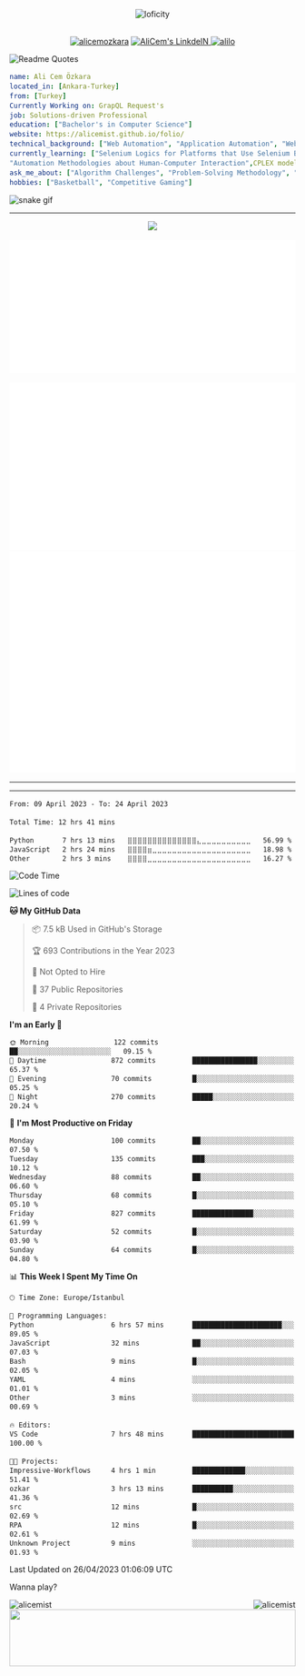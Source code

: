 <p align="center">
<img alt="loficity" width="800px" src="https://github.com/HyunCafe/HyunCafe/raw/main/assests/loficity.gif"</img>
</p>
<p align="center">
<br/>
  <a href="https://www.buymeacoffee.com/alicemozkara"> <img src="https://cdn.buymeacoffee.com/buttons/v2/default-yellow.png" height="50" width="210" alt="alicemozkara" /></a>
<a href="https://www.linkedin.com/in/ali-cem-oz/">
  <img alt="AliCem's LinkdeIN" width="40px" src="https://user-images.githubusercontent.com/43545812/144035037-0f415fc7-9f96-4517-a370-ccc6e78a714b.png" />
  
</a>
<a href="https://www.leetcode.com/alilo" target="blank"><img src="https://raw.githubusercontent.com/rahuldkjain/github-profile-readme-generator/master/src/images/icons/Social/leet-code.svg" alt="alilo"  width="30px" /></a>

<br>
  
</p>

 ![Readme Quotes](https://quotes-github-readme.vercel.app/api?type=horizontal&theme=nord) 
  




```yaml
name: Ali Cem Özkara
located_in: [Ankara-Turkey]
from: [Turkey]
Currently Working on: GrapQL Request's
job: Solutions-driven Professional
education: ["Bachelor's in Computer Science"]
website: https://alicemist.github.io/folio/
technical_background: ["Web Automation", "Application Automation", "Web Technologies", "Cloud Technologies", "NLP Techniques"]
currently_learning: ["Selenium Logics for Platforms that Use Selenium Backend", 
"Automation Methodologies about Human-Computer Interaction",CPLEX modelling]
ask_me_about: ["Algorithm Challenges", "Problem-Solving Methodology", "Python", "Node.js", "React.js", "TypeScript","LeetCode"]
hobbies: ["Basketball", "Competitive Gaming"]
```

![snake gif](https://github.com/alicemist/alicemist/blob/output/github-contribution-grid-snake.svg)
<hr>
<p align="center">
  <img alig src="https://github-profile-trophy.vercel.app/?username=alicemist&column=6&rank=SSS,SS,S,AAA,AA,A,B,C" />
</p>



![Metrics](https://raw.githubusercontent.com/alicemist/alicemist/main/github-metrics.svg)

![Metrics](https://raw.githubusercontent.com/alicemist/alicemist/main/metrics.plugin.habits.charts.svg)
![Metrics](https://raw.githubusercontent.com/alicemist/alicemist/main/metrics.plugin.leetcode.svg)
<hr>

<hr>

<!--START_SECTION:WAKA-->

```text
From: 09 April 2023 - To: 24 April 2023

Total Time: 12 hrs 41 mins

Python       7 hrs 13 mins   ⣿⣿⣿⣿⣿⣿⣿⣿⣿⣿⣿⣿⣿⣿⣄⣀⣀⣀⣀⣀⣀⣀⣀⣀⣀   56.99 %
JavaScript   2 hrs 24 mins   ⣿⣿⣿⣿⣶⣀⣀⣀⣀⣀⣀⣀⣀⣀⣀⣀⣀⣀⣀⣀⣀⣀⣀⣀⣀   18.98 %
Other        2 hrs 3 mins    ⣿⣿⣿⣿⣀⣀⣀⣀⣀⣀⣀⣀⣀⣀⣀⣀⣀⣀⣀⣀⣀⣀⣀⣀⣀   16.27 %
```

<!--END_SECTION:WAKA-->
<!--START_SECTION:time-->
![Code Time](http://img.shields.io/badge/Code%20Time-12%20hrs%2041%20mins-blue)

![Lines of code](https://img.shields.io/badge/From%20Hello%20World%20I%27ve%20Written-50.0%20thousand%20lines%20of%20code-blue)

**🐱 My GitHub Data** 

> 📦 7.5 kB Used in GitHub's Storage 
 > 
> 🏆 693 Contributions in the Year 2023
 > 
> 🚫 Not Opted to Hire
 > 
> 📜 37 Public Repositories 
 > 
> 🔑 4 Private Repositories 
 > 
**I'm an Early 🐤** 

```text
🌞 Morning                122 commits         ██░░░░░░░░░░░░░░░░░░░░░░░   09.15 % 
🌆 Daytime                872 commits         ████████████████░░░░░░░░░   65.37 % 
🌃 Evening                70 commits          █░░░░░░░░░░░░░░░░░░░░░░░░   05.25 % 
🌙 Night                  270 commits         █████░░░░░░░░░░░░░░░░░░░░   20.24 % 
```
📅 **I'm Most Productive on Friday** 

```text
Monday                   100 commits         ██░░░░░░░░░░░░░░░░░░░░░░░   07.50 % 
Tuesday                  135 commits         ███░░░░░░░░░░░░░░░░░░░░░░   10.12 % 
Wednesday                88 commits          ██░░░░░░░░░░░░░░░░░░░░░░░   06.60 % 
Thursday                 68 commits          █░░░░░░░░░░░░░░░░░░░░░░░░   05.10 % 
Friday                   827 commits         ███████████████░░░░░░░░░░   61.99 % 
Saturday                 52 commits          █░░░░░░░░░░░░░░░░░░░░░░░░   03.90 % 
Sunday                   64 commits          █░░░░░░░░░░░░░░░░░░░░░░░░   04.80 % 
```


📊 **This Week I Spent My Time On** 

```text
🕑︎ Time Zone: Europe/Istanbul

💬 Programming Languages: 
Python                   6 hrs 57 mins       ██████████████████████░░░   89.05 % 
JavaScript               32 mins             ██░░░░░░░░░░░░░░░░░░░░░░░   07.03 % 
Bash                     9 mins              █░░░░░░░░░░░░░░░░░░░░░░░░   02.05 % 
YAML                     4 mins              ░░░░░░░░░░░░░░░░░░░░░░░░░   01.01 % 
Other                    3 mins              ░░░░░░░░░░░░░░░░░░░░░░░░░   00.69 % 

🔥 Editors: 
VS Code                  7 hrs 48 mins       █████████████████████████   100.00 % 

🐱‍💻 Projects: 
Impressive-Workflows     4 hrs 1 min         █████████████░░░░░░░░░░░░   51.41 % 
ozkar                    3 hrs 13 mins       ██████████░░░░░░░░░░░░░░░   41.36 % 
src                      12 mins             █░░░░░░░░░░░░░░░░░░░░░░░░   02.69 % 
RPA                      12 mins             █░░░░░░░░░░░░░░░░░░░░░░░░   02.61 % 
Unknown Project          9 mins              ░░░░░░░░░░░░░░░░░░░░░░░░░   01.93 % 
```


 Last Updated on 26/04/2023 01:06:09 UTC
<!--END_SECTION:time-->

Wanna play?
 <div align=center>
  
<img align="left" src="https://github-readme-stats.vercel.app/api/top-langs?username=alicemist&show_icons=true&locale=en&layout=compact" alt="alicemist" />

<img align="right" src="https://github-readme-streak-stats.herokuapp.com/?user=alicemist" alt="alicemist" />
</div>
<div align=center>
  <img  height=100px width= 100% src="https://capsule-render.vercel.app/api?type=waving&color=gradient&height=60&section=footer"/>
</div>

